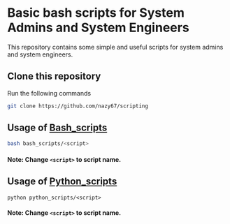 # Basic bash scripts for System Admins and System Engineers

This repository contains some simple and useful scripts for system admins and system engineers.

## Clone this repository

Run the following commands

```bash
git clone https://github.com/nazy67/scripting
```

## Usage of [Bash_scripts](bash_scripts)

```bash
bash bash_scripts/<script>
```

#### Note: Change  ```<script>``` to script name.



## Usage of [Python_scripts](python_scripts)

```
python python_scripts/<script>
```

#### Note: Change  ```<script>``` to script name.